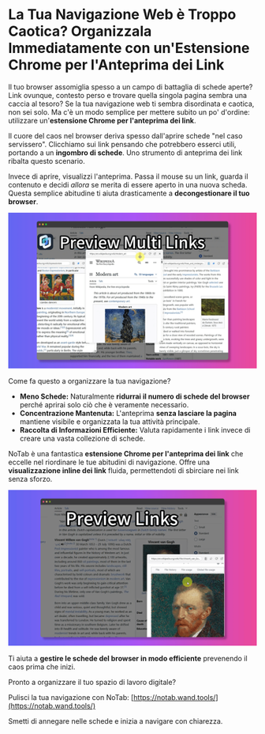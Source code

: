 # La Tua Navigazione Web è Troppo Caotica? Organizzala Immediatamente con un'Estensione Chrome per l'Anteprima dei Link

Il tuo browser assomiglia spesso a un campo di battaglia di schede aperte? Link ovunque, contesto perso e trovare quella singola pagina sembra una caccia al tesoro? Se la tua navigazione web ti sembra disordinata e caotica, non sei solo. Ma c'è un modo semplice per mettere subito un po' d'ordine: utilizzare un'**estensione Chrome per l'anteprima dei link**.

Il cuore del caos nel browser deriva spesso dall'aprire schede "nel caso servissero". Clicchiamo sui link pensando che potrebbero esserci utili, portando a un **ingombro di schede**. Uno strumento di anteprima dei link ribalta questo scenario.

Invece di aprire, visualizzi l'anteprima. Passa il mouse su un link, guarda il contenuto e decidi *allora* se merita di essere aperto in una nuova scheda. Questa semplice abitudine ti aiuta drasticamente a **decongestionare il tuo browser**.

![Navigazione pulita con l'anteprima dei link](../images/notab1.png)

Come fa questo a organizzare la tua navigazione?
*   **Meno Schede:** Naturalmente **ridurrai il numero di schede del browser** perché aprirai solo ciò che è veramente necessario.
*   **Concentrazione Mantenuta:** L'anteprima **senza lasciare la pagina** mantiene visibile e organizzata la tua attività principale.
*   **Raccolta di Informazioni Efficiente:** Valuta rapidamente i link invece di creare una vasta collezione di schede.

NoTab è una fantastica **estensione Chrome per l'anteprima dei link** che eccelle nel riordinare le tue abitudini di navigazione. Offre una **visualizzazione inline dei link** fluida, permettendoti di sbirciare nei link senza sforzo.

![Interfaccia di NoTab per l'organizzazione](../images/notab2.png)

Ti aiuta a **gestire le schede del browser in modo efficiente** prevenendo il caos prima che inizi.

Pronto a organizzare il tuo spazio di lavoro digitale?

Pulisci la tua navigazione con NoTab: [https://notab.wand.tools/](https://notab.wand.tools/)

Smetti di annegare nelle schede e inizia a navigare con chiarezza.
